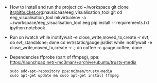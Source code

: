 * How to install and run the project
    cd ~/workspace
    git clone it@bitbucket.org:nausicaaa/eeg_visualisation_tool.git
    cd eeg_visualisation_tool
    mkvirtualenv -a ~/workspace/eeg_visualisation_tool eeg
    pip install -r requirements.txt
    ipython notebook
* Run on iwatch
  while inotifywait -e close_write,moved_to,create -r evt; do evt_standalone; done
  cd evt/static/gauge.js/dist
  while inotifywait -e close_write,moved_to,create -r .; do coffee -c gauge.coffee; done

* Dependencies
  ffprobe (part of ffmpeg), ppa: https://launchpad.net/~mc3man/+archive/ubuntu/trusty-media
  ```
  sudo add-apt-repository ppa:mc3man/trusty-media
  sudo apt-get update && sudo apt-get install ffmpeg
  ```
